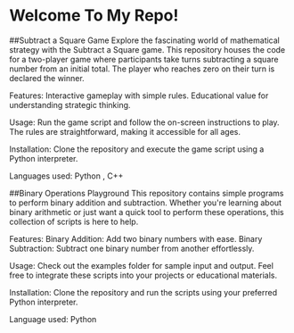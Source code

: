 # Welcome To My Repo!

##Subtract a Square Game
Explore the fascinating world of mathematical strategy with the Subtract a Square game. This repository houses the code for a two-player game where participants take turns subtracting a square number from an initial total. The player who reaches zero on their turn is declared the winner.

Features:
Interactive gameplay with simple rules.
Educational value for understanding strategic thinking.

Usage:
Run the game script and follow the on-screen instructions to play. The rules are straightforward, making it accessible for all ages.

Installation:
Clone the repository and execute the game script using a Python interpreter.

Languages used: Python , C++


##Binary Operations Playground
This repository contains simple programs to perform binary addition and subtraction. Whether you're learning about binary arithmetic or just want a quick tool to perform these operations, this collection of scripts is here to help.

Features:
Binary Addition: Add two binary numbers with ease.
Binary Subtraction: Subtract one binary number from another effortlessly.

Usage:
Check out the examples folder for sample input and output. Feel free to integrate these scripts into your projects or educational materials.

Installation:
Clone the repository and run the scripts using your preferred Python interpreter.

Language used: Python


